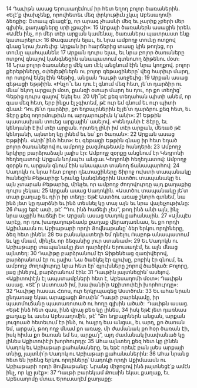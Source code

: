 14 Դաւիթն ասաց Երուսաղէմում իր հետ եղող բոլոր ծառաներին. «Ելէ՛ք փախչենք, որովհետեւ մեզ փրկութիւն չկայ Աբեսաղոմի ձեռքից: Շտապ գնացէ՛ք, որ արագ չհասնի մեզ եւ չարիք չբերի մեր գլխին, քաղաքները սրի չքաշի»: 15 Արքայի ծառաներն ասացին իրեն. «Ամէն ինչ, որ մեր տէր արքան կամենայ, ծառաներս պատրաստ ենք կատարելու»:
16 Թագաւորն ելաւ, եւ նրա ամբողջ տունը ոտքով գնաց նրա յետեւից: Արքան իր հարճերից տասը կին թողեց, որ տունը պահպանեն: 17 Արքան դուրս ելաւ, եւ նրա բոլոր ծառաները ոտքով գնալով կանգնեցին անապատում գտնուող ձիթենու մօտ: 18 Նրա բոլոր ծառաները մէկ առ մէկ անցնում էին նրա կողքով. բոլոր քերեթիները, օփելեթիներն ու բոլոր գեթացիները՝ վեց հարիւր մարդ, որ ոտքով եկել էին Գեթից, անցան Դաւթի առջեւից: 19 Արքան ասաց գեթացի Եթթիին. «Ինչո՞ւ ես դու էլ գնում մեզ հետ, յե՛տ դարձիր ու մնա՛ եկող արքայի մօտ, քանզի օտար մարդ ես դու, որ քո տեղից՝ Գեթից դուրս գալով՝ եկել ես: 20 Մի՞թէ քեզ տեղահան պիտի անեմ, որ գաս մեզ հետ, երբ ինքս էլ չգիտեմ, թէ ուր եմ գնում եւ ուր պիտի գնամ: Դու յե՛տ դարձիր, քո եղբայրներին էլ յե՛տ դարձրու քեզ հետ, եւ Տէրը քեզ ողորմութիւն ու արդարութիւն կ՚անի»: 21 Եթթին պատասխան տուեց արքային՝ ասելով. «Կենդանի է Տէրը, եւ կենդանի է իմ տէր արքան. որտեղ լինի իմ տէր արքան, մեռած թէ կենդանի, այնտեղ կը լինեմ եւ ես՝ քո ծառան»: 22 Արքան ասաց Եթթիին. «Արի՛ ինձ հետ»: Եւ գեթացի Եթթին գնաց իր հետ եղած բոլոր ծառաներով ու ամբողջ բազմութեամբ հանդերձ: 23 Ամբողջ երկիրը բարձրաձայն լալիս էր: Ամբողջ զօրքը անցնում էր Կեդրոնի հեղեղատով: Արքան նոյնպէս անցաւ Կեդրոնի հեղեղատով: Ամբողջ զօրքն ու արքան գնում էին անապատ տանող ճանապարհով:
24 Սադոկն ու նրա հետ բոլոր ղեւտացիները Տիրոջ ուխտի տապանակը հանեցին Բեթարից: Նրանք կանգնեցրին Աստծու տապանակը եւ այն չտարան Բեթարից, մինչեւ որ ամբողջ ժողովուրդը այդ քաղաքից դուրս չեկաւ: 25 Արքան ասաց Սադոկին. «Աստծու տապանակը յե՛տ տար քաղաք եւ դի՛ր իր տեղը: Եթէ Աստծու առաջ շնորհ գտնեմ, նա ինձ յետ կը դարձնի եւ ինձ տեսնել կը տայ այն եւ նրա վայելչութիւնը: 26 Բայց եթէ ասի, թէ՝ “Դու ինձ հաճելի չես”, թող ինձ անի այն, ինչ նրա աչքին հաճելի է»: Արքան ասաց Սադոկ քահանային. 27 «Այնպէս արէք, որ դու խաղաղութեամբ քաղաք վերադառնաս, եւ քո որդի Աքիմաասն ու Աբիաթարի որդի Յովնաթանը՝ ձեր երկու որդիները, ձեզ հետ լինեն: 28 Ես բանակատեղի եմ դնելու Ռաբոթ անապատում եւ կը մնամ, մինչեւ որ ձեզանից լուր ստանամ»: 29 Եւ Սադոկն ու Աբիաթարը տապանակը յետ դարձրին Երուսաղէմ, եւ այն մնաց այնտեղ:
30 Դաւիթը բարձրանում էր Ձիթենեաց զառիվերով, բարձրանում էր ու լալիս: Նա ծածկել էր գլուխը, բոբիկ էր գնում, եւ ամբողջ ժողովուրդը նրա հետ էր՝ գլուխները շորով ծածկած: Բոլորը, լաց լինելով, բարձրանում էին: 31 Դաւթին յայտնեցին՝ ասելով. «Աքիտոփէլն էլ ապստամբների հետ է, Աբեսաղոմի մօտ»: Դաւիթն ասաց. «Տէ՜ր Աստուած իմ, խափանի՛ր Աքիտոփէլի խորհուրդը»: 32 Դաւիթը հասաւ Հռոս, ուր երկրպագեց Աստծուն:
33 Եւ ահա նրան ընդառաջ եկաւ արաքացի Քուսին՝ Դաւթի բարեկամը, իր պատմուճանը պատառոտած ու հողը գլխին ածած:  Դաւիթն ասաց. «Եթէ ինձ հետ գաս, ինձ վրայ բեռ կը լինես, 34 իսկ եթէ յետ դառնաս քաղաք եւ ասես Աբեսաղոմին, թէ՝ “Քո եղբայրներն անցան, արքան յուզուած հետեւում էր ինձ, ու հայրդ եւս անցաւ, եւ արդ, քո ծառան եմ, արքա՛յ, թող ողջ մնամ քո առաջ. մի ժամանակ քո հօր ծառան էի, իսկ հիմա քո ծառան եմ ես, արքա՛յ”, այդ ժամանակ խափանած կը լինես Աքիտոփէլի խորհուրդը: 35 Ահա այնտեղ քեզ հետ կը լինեն Սադոկ եւ Աբիաթար քահանաները, եւ եթէ որեւէ բան լսես արքայի տնից, յայտնի՛ր Սադոկ ու Աբիաթար քահանաներին: 36 Ահա նրանց հետ են իրենց երկու որդիները՝ Սադոկի որդի Աքիմաասն ու Աբիաթարի որդի Յովնաթանը: Նրանց միջոցով ինձ յայտնեցէ՛ք ամէն ինչ, որ կը լսէք»: 37 Դաւթի բարեկամ Քուսին եկաւ քաղաք, եւ Աբեսաղոմը մտաւ Երուսաղէմ քաղաքը:
